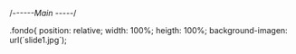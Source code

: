 /*------Main -----*/

.fondo{ 
       position: relative;
       width: 100%;
       heigth: 100%;
       background-imagen: url(´slide1.jpg´);

